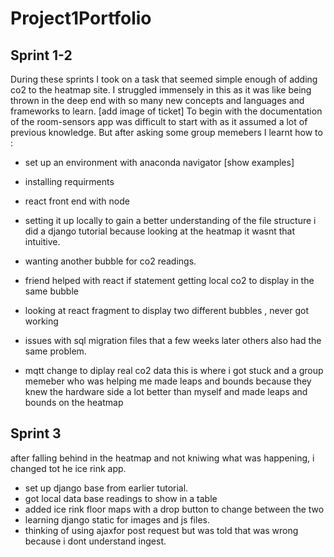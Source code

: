 # Project1Portfolio

## Sprint 1-2
During these sprints I took on a task that seemed simple enough of adding co2 to the heatmap site. I struggled immensely in this as it was like being thrown in the deep end with so many new concepts and languages and frameworks to learn. 
[add image of ticket]
To begin with the documentation of the room-sensors app was difficult to start with as it assumed a lot of previous knowledge. But after asking some group memebers I learnt how to :

- set up an environment with anaconda navigator 
[show examples]

- installing requirments 
- react front end with node 
- setting it up locally 
to gain a better understanding of the file structure i did a django tutorial because looking at the heatmap it wasnt that intuitive.
- wanting another bubble for co2 readings.
- friend helped with react if statement getting local co2 to display in the same bubble
- looking at react fragment to display two different bubbles , never got working 
- issues with sql migration files that a few weeks later others also had the same problem. 
- mqtt change to diplay real co2 data this is where i got stuck and a group memeber who was helping me made leaps and bounds because they knew the hardware side a lot better than myself and made leaps and bounds on the heatmap

## Sprint 3
after falling behind in the heatmap and not kniwing what was happening, i changed tot he ice rink app.
- set up django base from earlier tutorial.
- got local data base readings to show in a table
- added ice rink floor maps with a drop button to change between the two
- learning django static for images and js files.
- thinking of using ajaxfor post request but was told that was wrong because i dont understand ingest. 
